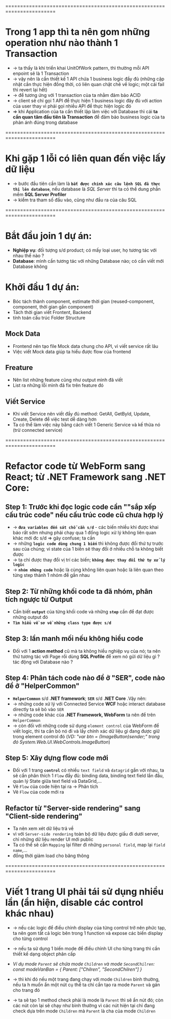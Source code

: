=======================================================================
# Trong 1 app thì ta nên gom những operation như nào thành 1 Transaction
* -> ta thấy là khi triển khai UnitOfWork pattern, thì thường mỗi API enpoint sẽ là 1 Transaction
* -> vậy nên là cần thiết kế 1 API chứa 1 business logic đầy đủ (những cập nhật cần thực hiện đồng thời, có liên quan chặt chẽ về logic; một cái fail thì revert lại hết) 
* -> để tương ứng với 1 transaction của ta nhằm đảm bảo ACID
* -> client sẽ chỉ gọi 1 API để thực hiện 1 business logic đây đủ với action của user thay vì phải gọi nhiều API để thực hiện logic đó
* => khi Application của ta cần thiết lập làm việc với Database thì cái **ta cần quan tâm đầu tiên là Transaction** để đảm bảo business logic của ta phản ánh đúng trong database 

=======================================================================
# Khi gặp 1 lỗi có liên quan đến việc lấy dữ liệu
* -> bước đầu tiên cần làm là **`bắt được chính xác câu lệnh SQL đã thực thi lên database`**, nếu database là _SQL Server_ thì ta có thể dung phần mềm **SQL Server Profiler**
* -> kiểm tra tham số đầu vào, cũng như đầu ra của câu SQL

=======================================================================
# Bắt đầu join 1 dự án:
* **Nghiệp vụ**: đối tượng s/d product; có mấy loại user, họ tương tác với nhau thế nào ?
* **Database**: mình cần tương tác với những Database nào; có cần viết mới Database không

# Khởi đầu 1 dự án:
* Bóc tách thành component, estimate thời gian (reused-component, component, thời gian gắn component)
* Tách thời gian viết Frontent, Backend
* tính toán cấu trúc Folder Structure   

## Mock Data
* Frontend nên tạo file Mock data chung cho API, vì viết service rất lâu
* Việc viết Mock data giúp ta hiểu được flow của frontend

## Freature
* Nên list những feature cũng như output mình đã viết
* List ra những lỗi mình đã fix trên feature đó

## Viết Service
* Khi viết Service nên viết đầy đủ method: GetAll, GetById, Update, Create, Delete để việc test dễ dàng hơn  
* Ta có thể làm việc này bằng cách viết 1 Generic Service và kế thừa nó (trừ connected service)

=======================================================================
# Refactor code từ WebForm sang React; từ .NET Framework sang .NET Core:

## Step 1: Trước khi đọc logic code cần ""sắp xếp cấu trúc code" nếu cấu trúc code cũ chưa hợp lý
* -> **`đưa variables đến sát chỗ cần s/d`** - các biến nhiều khi được khai báo rất sớm nhưng phải chạy qua 1 đống logic xử lý không liên quan khác mới đc s/d => gây confuse; ta cần 
* -> những **`logic code dùng chung 1 biến`** thì không được đổi thứ tự trước sau của chúng; vì state của 1 biến sẽ thay đổi ở nhiều chỗ ta không biết được
* -> ta chỉ được thay đổi vị trí các biến; **`không được thay đổi thứ tự xử lý logic`**
* -> **`nhóm những code`** hoặc là cùng không liên quan hoặc là liên quan theo từng step thành 1 nhóm để gần nhau

## Step 2: Từ những khối code ta đã nhóm, phân tích ngược từ Output
* Cần biết **`output`** của từng khối code và những **`step`** cần để đạt được những output đó
* **`Tìm hiểu về sơ về những class type được s/d`**

## Step 3: lần manh mối nếu không hiểu code
* Đối với 1 **action method** cũ mà ta không hiểu nghiệp vụ của nó; ta nên thử tương tác với Page rồi dùng **SQL Profile** để xem nó gửi dữ liệu gì ? tác động với Database nào ?

## Step 4: Phân tách code nào để ở "SER", code nào để ở "HelperCommon"
* **`HelperCommon`** s/d **.NET framework**; **`SER`** s/d **.NET Core** .Vậy nên: 
* -> những code xử lý với Connected Service **WCF** hoặc interact database directly ta sẽ bỏ vào `SER`
* -> những code khác của **.NET Framework, WebForm** ta nên để trên `HelperCommon`
* -> còn đối với những code sử dụng `element control` của WebForm để viết logic, thì ta cần bỏ nó đi và lấy chính xác dữ liệu gì đang được giữ trong element control đó (_VD: "var btn = (ImageButton)sender;" trong đó System.Web.UI.WebControls.ImageButton_) 

## Step 5: Xây dựng flow code mới
* Đối với 1 trang **`control`** có nhiều `text field` và `datagrid` gắn với nhau, ta sẽ cần phân thích 1 `Flow` đầy đủ: binding data, binding text field lần đầu, quản lý State giữa text field và DataGrid,...
* Vẽ `Flow` của code hiện tại ra -> Phân tích
* Vẽ `Flow` của code mới ra

## Refactor từ "Server-side rendering" sang "Client-side rendering"
* Ta nên xem xét dữ liệu trả về
* vì với `Server-side rendering` toàn bộ dữ liệu được giấu đi dưới server, chỉ những dữ liệu render UI mới public
* Ta có thể sẽ cần `Mapping` lại filter đi những `personal field`, map lại `field name`,...
* đồng thời giảm load cho băng thông

=======================================================================
# Viết 1 trang UI phải tái sử dụng nhiều lần (ẩn hiện, disable các control khác nhau)
* -> nếu các logic để điều chỉnh display của từng control trở nên phức tạp, ta nên gom tất cả logic bên trong 1 function và expose các biến display cho từng control

* -> nếu ta sử dụng 1 biến mode để điều chỉnh UI cho từng trang thì cần thiết kế dạng object phân cấp 
* _Ví dụ mode `Parent` sẽ chứa mode `Children` và mode `SecondChilren`: const modeVanBan = { Parent: ["Chilren", "SecondChilren"] }_ 
* -> thì khi đó nếu một trang đang chạy với mode `Children` bình thường, nếu ta h muốn ẩn một nút cụ thể ta chỉ cần tạo ra mode `Parent` và gán cho trang đó
* -> ta sẽ tạo 1 method check phải là mode là `Parent` thì sẽ ẩn nút đó; còn các nút còn lại sẽ chạy như bình thường vì các nút hiện tại chỉ đang check dựa trên mode `Children` mà `Parent` là cha của mode `Children`
